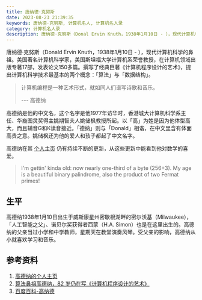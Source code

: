 ```yaml
---
title: 唐纳德·克努斯
date: 2023-08-23 21:39:35
keywords: 唐纳德·克努斯, 计算机名人, 计算机名人录
category: 计算机名人录
description: 唐纳德·克努斯（Donal Ervin Knuth，1938年1月10日 - ），现代计算机科学的鼻祖。美国著名计算机科学家，美国斯坦福大学计算机系荣誉教授，在计算机领域出版专著17部，发表论文150多篇。撰写了经典巨著《计算机程序设计的艺术》，提出计算机科学技术最基本的两个概念：「算法」与「数据结构」。
---
```


唐纳德·克努斯（Donald Ervin Knuth，1938年1月10日 - ），现代计算机科学的鼻祖。美国著名计算机科学家，美国斯坦福大学计算机系荣誉教授，在计算机领域出版专著17部，发表论文150多篇。撰写了经典巨著《计算机程序设计的艺术》，提出计算机科学技术最基本的两个概念：「算法」与「数据结构」。

> 计算机编程是一种艺术形式，就如同人们谱写诗歌和音乐。
>
> --- 高德纳

高德纳是他的中文名，这个名字是他1977年访华时，香港城大计算机科学系主任、华裔图灵奖得主姚期智夫人姚储枫教授所起。以「高」为姓是因为他体型高大，而且辅音G和K读音接近。「德纳」则与「Donald」相谐，在中文里含有体面高贵之意。姚储枫还为他的爱人和孩子都起了中文名字。

高德纳在其 [个人主页](https://www-cs-faculty.stanford.edu/~knuth/) 仍有持续不断的更新，从这些更新中能看到他对数学的喜爱。

> I'm gettin' kinda old: now nearly one-third of a byte (256÷3). My age is a beautiful binary palindrome, also the product of two Fermat primes!

## 生平

高德纳1938年1月10日出生于威斯康星州密歇根湖畔的密尔沃基（Milwaukee），「人工智能之父」、诺贝尔奖获得者西蒙（H.A. Simon）也是在这里出生的。高德纳的父亲当过小学和中学教师，星期天在教堂演奏风琴。受父亲的影响，高德纳从小就喜欢学习和音乐。



## 参考资料

1. [高德纳的个人主页](https://www-cs-faculty.stanford.edu/~knuth/)
2. [算法鼻祖高德纳，82 岁仍在写《计算机程序设计的艺术》](https://baijiahao.baidu.com/s?id=1669654209014638318&wfr=spider&for=pc)
3. [百度百科-高纳德](https://baike.baidu.com/item/%E5%94%90%E7%BA%B3%E5%BE%B7%C2%B7%E5%85%8B%E5%8A%AA%E7%89%B9/1436781?fr=ge_ala)

